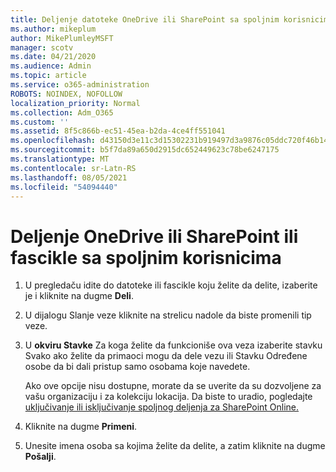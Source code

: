 ```yaml
---
title: Deljenje datoteke OneDrive ili SharePoint sa spoljnim korisnicima
ms.author: mikeplum
author: MikePlumleyMSFT
manager: scotv
ms.date: 04/21/2020
ms.audience: Admin
ms.topic: article
ms.service: o365-administration
ROBOTS: NOINDEX, NOFOLLOW
localization_priority: Normal
ms.collection: Adm_O365
ms.custom: ''
ms.assetid: 8f5c866b-ec51-45ea-b2da-4ce4ff551041
ms.openlocfilehash: d43150d3e11c3d15302231b919497d3a9876c05ddc720f46b1428d1f6f09eeb3
ms.sourcegitcommit: b5f7da89a650d2915dc652449623c78be6247175
ms.translationtype: MT
ms.contentlocale: sr-Latn-RS
ms.lasthandoff: 08/05/2021
ms.locfileid: "54094440"
---
```

# <a name="share-a-onedrive-or-sharepoint-file-or-folder-with-external-users"></a>Deljenje OneDrive ili SharePoint ili fascikle sa spoljnim korisnicima

1. U pregledaču idite do datoteke ili fascikle koju želite da delite, izaberite je i kliknite na dugme **Deli**.
    
2. U dijalogu Slanje veze kliknite na strelicu nadole da biste promenili tip veze.
    
3. U **okviru Stavke** Za koga  želite da funkcioniše ova veza izaberite stavku  Svako ako želite da primaoci mogu da dele vezu ili Stavku Određene osobe da bi dali pristup samo osobama koje navedete. 
    
    Ako ove opcije nisu dostupne, morate da se uverite da su dozvoljene za vašu organizaciju i za kolekciju lokacija. Da biste to uradio, pogledajte [uključivanje ili isključivanje spoljnog deljenja za SharePoint Online.](https://go.microsoft.com/fwlink/?linkid=866426)
    
4. Kliknite na dugme **Primeni**.
    
5. Unesite imena osoba sa kojima želite da delite, a zatim kliknite na dugme **Pošalji**.
    

